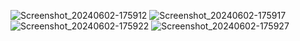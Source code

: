![Screenshot_20240602-175912](https://github.com/msimio/670Project/assets/137801161/ece42ada-bd4b-46f0-8289-025600ae1be3)
![Screenshot_20240602-175917](https://github.com/msimio/670Project/assets/137801161/baa4bd80-f300-465d-8e1a-6ab1eab2f23a)
![Screenshot_20240602-175922](https://github.com/msimio/670Project/assets/137801161/c3cd2f3b-df97-48df-bc55-a3252b3982aa)
![Screenshot_20240602-175927](https://github.com/msimio/670Project/assets/137801161/bd8ef3e0-2a9b-4f9e-be77-c2ac07b7c1c4)
